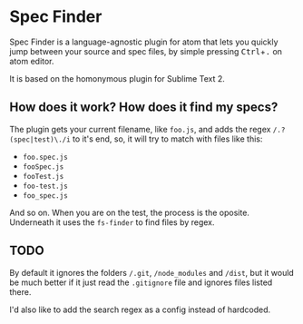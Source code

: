 Spec Finder
===================

Spec Finder is a language-agnostic plugin for atom that lets you quickly jump between your source and spec files, by simple pressing <kbd>Ctrl</kbd>+<kbd>.</kbd> on atom editor.

It is based on the homonymous plugin for Sublime Text 2.

## How does it work? How does it find my specs? ##

The plugin gets your current filename, like `foo.js`, and adds the regex `/.?(spec|test)\./i` to it's end, so, it will try to match with files like this:

- `foo.spec.js`
- `fooSpec.js`
- `fooTest.js`
- `foo-test.js`
- `foo_spec.js`

And so on. When you are on the test, the process is the oposite. Underneath it uses the `fs-finder` to find files by regex.

## TODO ##

By default it ignores the folders `/.git`, `/node_modules` and `/dist`, but it would be much better if it just read the `.gitignore` file and ignores files listed there.

I'd also like to add the search regex as a config instead of hardcoded.
